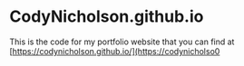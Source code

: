 # CodyNicholson.github.io
This is the code for my portfolio website that you can find at [https://codynicholson.github.io/](https://codynicholso0
